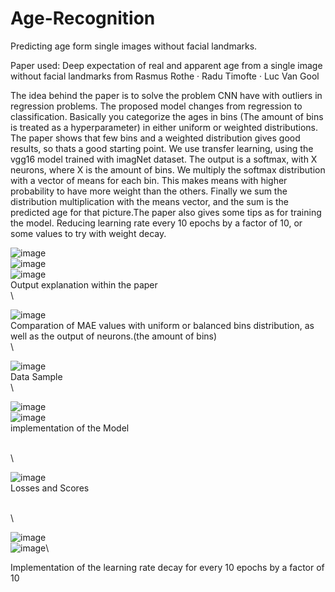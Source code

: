 # Age-Recognition
Predicting age form single images without facial landmarks. 

Paper used: Deep expectation of real and apparent age from a single image
without facial landmarks from Rasmus Rothe · Radu Timofte · Luc Van Gool







The idea behind the paper is to solve the problem CNN have with outliers in regression problems. The proposed model changes from regression to classification.
Basically you categorize the ages in bins (The amount of bins is treated as a hyperparameter) in either uniform or weighted distributions. The paper shows that few bins and
a weighted distribution gives good results, so thats a good starting point. We use transfer learning, using the vgg16 model trained with imagNet dataset. The output is
a softmax, with X neurons, where X is the amount of bins. We multiply the softmax distribution with a vector of means for each bin. This makes means with higher probability to have more weight than the others. Finally we sum the distribution multiplication with the means vector, and the sum is the predicted age for that picture.The paper also gives some tips as for training the model. Reducing learning rate every 10 epochs by a factor of 10, or some values to try with weight decay.

![image](https://user-images.githubusercontent.com/70241561/139592716-4d0bbd5b-c9ca-4df2-a189-e9d3e195f59f.png)\
![image](https://user-images.githubusercontent.com/70241561/139592723-6366188e-0e9f-4487-a077-cd227030da9e.png)\
![image](https://user-images.githubusercontent.com/70241561/139592728-199218ee-4e24-4ca3-a4f6-eb0844511bcf.png)\
Output explanation within the paper
\
\

![image](https://user-images.githubusercontent.com/70241561/139592776-27562a68-01bc-406c-b1e5-34a1175aca5a.png)\
Comparation of MAE values with uniform or balanced bins distribution, as well as the output of neurons.(the amount of bins)
\
\

![image](https://user-images.githubusercontent.com/70241561/139592841-830daf39-d917-4ff1-b910-6bc15fd784e7.png)\
Data Sample
\
\


![image](https://user-images.githubusercontent.com/70241561/139592853-05a457c6-80dc-4d54-9bf9-77ff1c26cbf7.png)\
![image](https://user-images.githubusercontent.com/70241561/139592863-c1cf9e31-59e8-41b2-b27e-17d984c4fe2c.png)\
implementation of the Model

\
\

![image](https://user-images.githubusercontent.com/70241561/139592889-3413f504-e3c8-4747-8348-bd9ce9f0154f.png)\
Losses and Scores

\
\


![image](https://user-images.githubusercontent.com/70241561/139592907-4b0db7c0-a68f-43c7-96eb-f9bac1fdf22e.png)\
![image](https://user-images.githubusercontent.com/70241561/139592935-b96217f6-73bd-498a-b398-4c992dd02ac3.png)\

Implementation of the learning rate decay for every 10 epochs by a factor of 10


